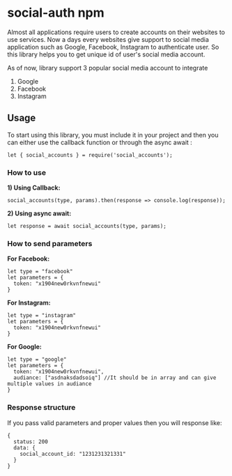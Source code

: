 # social-auth npm 

Almost all applications require users to create accounts on their websites to use services. Now a days every websites give support to social media application such as Google, Facebook, Instagram to authenticate user.
So this library helps you to get unique id of user's social media account. 

As of now, library support 3 popular social media account to integrate
1) Google
2) Facebook
3) Instagram

## Usage

To start using this library, you must include it in your project and then you can either use the callback function or through the async await :
```
let { social_accounts } = require('social_accounts');
```
### How to use

**1) Using Callback:**

```
social_accounts(type, params).then(response => console.log(response));
```

**2) Using async await:**
```
let response = await social_accounts(type, params);
```
### How to send parameters

**For Facebook:**
```
let type = "facebook"
let parameters = { 
  token: "x1904new0rkvnfnewui"
}
```

**For Instagram:**
```
let type = "instagram"
let parameters = { 
  token: "x1904new0rkvnfnewui"
}
```

**For Google:**
```
let type = "google"
let parameters = { 
  token: "x1904new0rkvnfnewui",
  audiance: ["asdnaksdadsoiq"] //It should be in array and can give multiple values in audiance
}
```

### Response structure

If you pass valid parameters and proper values then you will response like: 
```
{
  status: 200
  data: {
    social_account_id: "1231231321331"
  }
}
```



